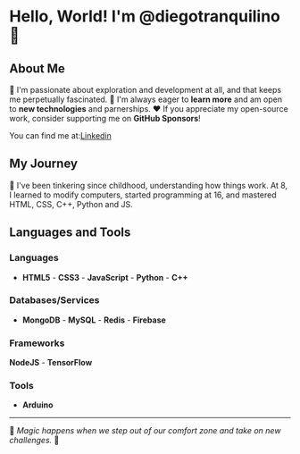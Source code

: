 # Hello, World! I'm @diegotranquilino 👋

## About Me
🔭 I'm passionate about exploration and development at all, and that keeps me perpetually fascinated.
📗 I'm always eager to **learn more** and am open to **new technologies** and parnerships.
❤️ If you appreciate my open-source work, consider supporting me on **GitHub Sponsors**!

You can find me at:<a href="[https://www.example.com](https://www.linkedin.com/in/diegotranquilino/)" target="_blank">Linkedin</a>


## My Journey
🧰 I've been tinkering since childhood, understanding how things work. At 8, I learned to modify computers, started programming at 16, and mastered HTML, CSS, C++, Python and JS.

## Languages and Tools
### Languages
- **HTML5** - **CSS3** - **JavaScript** - **Python** - **C++**

### Databases/Services
- **MongoDB** - **MySQL** - **Redis** - **Firebase**

### Frameworks
**NodeJS** - **TensorFlow**
### Tools
- **Arduino**

---

🌟 *Magic happens when we step out of our comfort zone and take on new challenges.* 🌟
